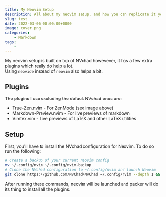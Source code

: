 ```yaml
---
title: My Neovim Setup
description: All about my neovim setup, and how you can replicate it yourself.
slug: test
date: 2022-03-06 00:00:00+0000
image: cover.png
categories:
    - Markdown
tags:
    - 
---
```


My neovim setup is built on top of NVchad howevever, it has a few extra plugins which really do help a lot. <br />
Using `neovide` instead of `neovim` also helps a bit.

## Plugins

The plugins I use excluding the default NVchad ones are:

- True-Zen.nvim - For ZenMode (see image above)
- Markdown-Preview.nvim - For live previews of markdown
- Vimtex.vim - Live previews of LaTeX and other LaTeX utilities

## Setup

First, you'll have to install the NVchad configuration for Neovim. 
To do so run the following:
```bash
# Create a backup of your current neovim config
mv ~/.config/nvim ~/.config/nvim-backup
# Clone the NVchad configuration to ~/.config/nvim and launch Neovim
git clone https://github.com/NvChad/NvChad ~/.config/nvim --depth 1 && nvim
```
After running these commands, neovim will be launched and packer will do its thing to install all the plugins.
